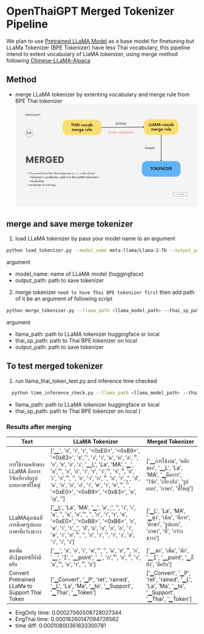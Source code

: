# OpenThaiGPT Merged Tokenizer Pipeline

We plan to use [Pretrained LLaMA Model](https://ai.meta.com/blog/large-language-model-llama-meta-ai/) as a base model for finetuning but LLaMa Tokenizer (BPE Tokenizer) have less Thai vocabulary, this pipeline intend to extent vocabulary of LlaMA tokenizer, using merge method following [Chinese-LLaMA-Alpaca](https://github.com/ymcui/Chinese-LLaMA-Alpaca/blob/main/README_EN.md)

## Method

- merge LLaMA tokenizer by extenting vocabulary and merge rule from BPE Thai tokenizer
  ![method](merge_method.png)

## merge and save merge tokenizer

1. load LLaMA tokenizer by pass your model name to an argument

```bash
python load_tokenizer.py --model_name meta-llama/Llama-2-7b --output_path <output_tokenizer_path>
```

argument

- model_name: name of LLaMA model (huggingface)
- output_path: path to save tokenizer

2. merge tokenizer `need to have Thai BPE tokenizer first` then add path of it be an argument of following script

```bash
python merge_tokenizer.py --llama_path <llama_model_path> --thai_sp_path <spm_model_path> --output_path <output_tokenizer_path>
```

argument

- llama_path: path to LLaMA tokenizer huggingface or local
- thai_sp_path: path to Thai BPE tokenizer on local
- output_path: path to save tokenizer

## To test merged tokenizer

1.  run llama_thai_token_test.py and inference time checked

```bash
  python time_inference_check.py --llama_path <llama_model_path> --thai_sp_path <spm_model_path>
```

- llama_path: path to LLaMA tokenizer huggingface or local
- thai_sp_path: path to Thai BPE tokenizer on local
  )

### Results after merging

| Text                                                         | LLaMA Tokenizer                                                                                                                                                                                                                                                                                                                                         | Merged Tokenizer                                                                                          |
| ------------------------------------------------------------ | ------------------------------------------------------------------------------------------------------------------------------------------------------------------------------------------------------------------------------------------------------------------------------------------------------------------------------------------------------- | --------------------------------------------------------------------------------------------------------- |
| การใช้งานหลักของ LLaMA คือการวิจัยเกี่ยวกับรูปแบบภาษาที่ใหญ่ | ['▁', 'ก', 'า', 'ร', '<0xE0>', '<0xB9>', '<0x83>', 'ช', '้', 'ง', 'า', 'น', 'ห', 'ล', 'ั', 'ก', 'ข', 'อ', 'ง', '▁L', 'La', 'MA', '▁', 'ค', 'ื', 'อ', 'ก', 'า', 'ร', 'ว', 'ิ', 'จ', 'ั', 'ย', 'เ', 'ก', 'ี', '่', 'ย', 'ว', 'ก', 'ั', 'บ', 'ร', 'ู', 'ป', 'แ', 'บ', 'บ', 'ภ', 'า', 'ษ', 'า', 'ท', 'ี', '่', '<0xE0>', '<0xB9>', '<0x83>', 'ห', 'ญ', '่'] | ['▁การใช้งาน', 'หลักของ', '▁L', 'La', 'MA', '▁คือการ', 'วิจัย', 'เกี่ยวกับ', 'รูปแบบ', 'ภาษา', 'ที่ใหญ่'] |
| LLaMAมุ่งเน้นที่การศึกษารูปแบบภาษาที่กว้างขวาง               | ['▁L', 'La', 'MA', '▁', 'ม', 'ุ', '่', 'ง', 'เ', 'น', '้', 'น', 'ท', 'ี', '่', 'ก', 'า', 'ร', 'ศ', '<0xE0>', '<0xB8>', '<0xB6>', 'ก', 'ษ', 'า', 'ร', 'ู', 'ป', 'แ', 'บ', 'บ', 'ภ', 'า', 'ษ', 'า', 'ท', 'ี', '่', 'ก', 'ว', '้', 'า', 'ง', 'ข', 'ว', 'า', 'ง']​                                                                                          | ['▁L', 'La', 'MA', '▁มุ่ง', 'เน้น', 'ที่การ', 'ศึกษา', 'รูปแบบ', 'ภาษา', 'ที่', 'กว้างขวาง']              |
| ขอเพิ่มสัก1pointก็ยังดีครับ                                  | ['▁', 'ข', 'อ', 'เ', 'พ', 'ิ', '่', 'ม', 'ส', 'ั', 'ก', '▁', '1', '▁point', '▁', 'ก', '็', 'ย', 'ั', 'ง', 'ด', 'ี', 'ค', 'ร', 'ั', 'บ']                                                                                                                                                                                                                 | ['▁ขอ', 'เพิ่ม', 'สัก', '▁1', '▁point', '▁ก็ยัง', 'ดีครับ']                                               |
| Convert Pretrained LLaMa to Support Thai Token               | ['▁Convert', '▁P', 'ret', 'rained', '▁L', 'La', 'Ma', '▁to', '▁Support', '▁Thai', '▁Token']                                                                                                                                                                                                                                                             | ['▁Convert', '▁P', 'ret', 'rained', '▁L', 'La', 'Ma', '▁to', '▁Support', '▁Thai', '▁Token']               |

- EngOnly time: 0.00027060508728027344
- EngThai time: 0.00016260147094726562
- time diff: 0.00010800361633300781
